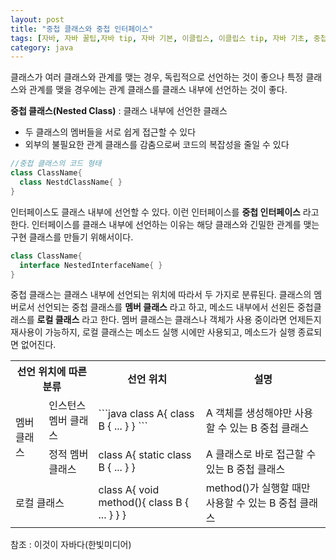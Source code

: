 ```yaml
---
layout: post
title: "중첩 클래스와 중첩 인터페이스"
tags: [자바, 자바 꿀팁,자바 tip, 자바 기본, 이클립스, 이클립스 tip, 자바 기초, 중첩 클래스, 자바 중첩 클래스, 중첩 인터페이스, 자바 중첩, 자바 클래스]
category: java
---
```

클래스가 여러 클래스와 관계를 맺는 경우, 독립적으로 선언하는 것이 좋으나 특정 클래스와 관계를 맺을 경우에는 관계 클래스를 클래스 내부에 선언하는 것이 좋다.

**중첩 클래스(Nested Class)** : 클래스 내부에 선언한 클래스
  * 두 클래스의 멤버들을 서로 쉽게 접근할 수 있다
  * 외부의 불필요한 관계 클래스를 감춤으로써 코드의 복잡성을 줄일 수 있다

```java
//중첩 클래스의 코드 형태
class ClassName{
  class NestdClassName{ }
}
```

인터페이스도 클래스 내부에 선언할 수 있다. 이런 인터페이스를 **중첩 인터페이스** 라고 한다.
인터페이스를 클래스 내부에 선언하는 이유는 해당 클래스와 긴밀한 관계를 맺는 구현 클래스를 만들기 위해서이다.
```java
class ClassName{
  interface NestedInterfaceName{ }
}
```


중첩 클래스는 클래스 내부에 선언되는 위치에 따라서 두 가지로 분류된다. 클래스의 멤버로서 선언되는 중첩 클래스를 **멤버 클래스** 라고 하고, 메소드 내부에서 선왼든 중첩클래스를 **로컬 클래스** 라고 한다. 멤버 클래스는 클래스나 객체가 사용 중이라면 언제든지 재사용이 가능하지, 로컬 클래스는 메소드 실행 시에만 사용되고, 메소드가 실행 종료되면 없어진다.

<table>
<tr>
<th colspan = "2">선언 위치에 따른 분류</th>
<th>선언 위치</th>
<th>설명</th>
</tr>
<tr>
<td rowspan = "2">멤버클래스</td>
<td>인스턴스 멤버 클래스</td>
<td>```java class A{   class B { ... } } ```</td>
<td>A 객체를 생성해야만 사용할 수 있는 B 중첩 클래스</td>
</tr>
<tr>
<td>정적 멤버 클래스</td>
<td>class A{
     static class B { ... } 
    }</td>
<td>A 클래스로 바로 접근할 수 있는 B 중첩 클래스</td>
</tr>
<tr>
<td colspan = "2">로컬 클래스</td>
<td>class A{
      void method(){
        class B { ... }
      }
    }
 </td>
<td>method()가 실행할 때만 사용할 수 있는 B 중첩 클래스</td>
</tr>
</table>

참조 : 이것이 자바다(한빛미디어)
